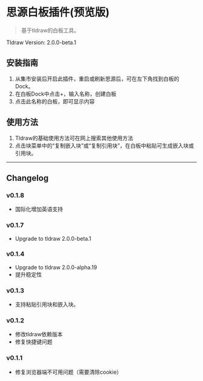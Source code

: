 # 思源白板插件(预览版)

> 基于tldraw的白板工具。

Tldraw Version: 2.0.0-beta.1

## 安装指南
1. 从集市安装后开启此插件，重启或刷新思源后，可在左下角找到白板的Dock。
2. 在白板Dock中点击+，输入名称，创建白板
3. 点击此名称的白板，即可显示内容

## 使用方法

1. Tldraw的基础使用方法可在网上搜索其他使用方法
2. 点击块菜单中的“复制嵌入块”或“复制引用块”，在白板中粘贴可生成嵌入块或引用块。

---
## Changelog
### v0.1.8
+ 国际化增加英语支持

### v0.1.7
+ Upgrade to tldraw 2.0.0-beta.1

### v0.1.4
+ Upgrade to tldraw 2.0.0-alpha.19
+ 提升稳定性

### v0.1.3
+ 支持粘贴引用块和嵌入块。

### v0.1.2
+ 修改tldraw依赖版本
+ 修复快捷键问题

### v0.1.1
+ 修复浏览器端不可用问题（需要清除cookie）
